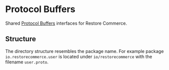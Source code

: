 # Protocol Buffers

Shared [Protocol Buffers](https://developers.google.com/protocol-buffers/) interfaces for Restore Commerce.

## Structure

The directory structure resembles the package name.
For example package `io.restorecommerce.user` is located under
`io/restorecommerce` with the filename `user.proto`.
